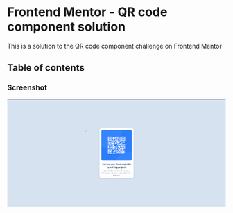 # Frontend Mentor - QR code component solution

This is a solution to the QR code component challenge on Frontend Mentor

## Table of contents

### Screenshot

![Project Screenshot](images/Screenshot.png)